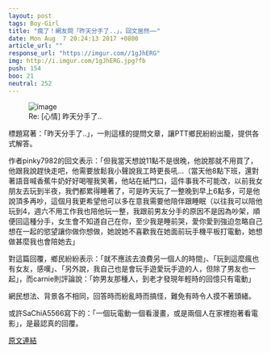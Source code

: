 ```yaml
---
layout: post
tags: Boy-Girl
title: "瘋了！網友問「昨天分手了..」，回文居然⋯⋯"
date: Mon Aug  7 20:24:13 2017 +0800
article_url: ""
response_url: "https://imgur.com//1gJhERG"
img: http://i.imgur.com/1gJhERG.jpg?fb
push: 154
boo: 21
neutral: 252
---
```


<figure>
<img src="http://i.imgur.com/1gJhERG.jpg?fb" alt="image">
<figcaption>
Re: [心情] 昨天分手了..
</figcaption>
</figure>



標題寫著：「昨天分手了..」，一則這樣的提問文章，讓PTT鄉民紛紛出籠，提供各式解答。

作者pinky7982的回文表示：「但我當天想說11點不是很晚，他說那就不用買了，他跟我說趕快走吧，他需要放鬆我小聲說我工時更長吼...（當天他8點下班，還對著語音喊香蕉牛奶好好喝喔我笑著，他站在紙門口，這件事我不可能改，以前我女朋友去玩到半夜，我們都累得睡著了，可是昨天玩了一整晚到早上6點多，可是他說頂多再吵，這個月我更希望他可以多在意我需要他陪伴跟睡眠（以往我可以陪他玩到4，週六不用工作我也陪他玩一整，我跟前男友分手的原因不是因為吵架，順便回這種分手，女生會不知道自己在你，至少我是睡前哭，愛你愛到強迫忽略自己想在一起的慾望讓你做你想做，她說她不喜歡我在她面前玩手機平板打電動，她想做甚麼我也會陪她去」

對這篇回覆，鄉民紛紛表示：「就不應該去浪費另一個人的時間」、「玩到這麼瘋也有女友，感嘆」、「另外說，我自己也是會玩手遊愛玩手遊的人，但除了男友也一起」，而carnie則評論說：「妳男友那種人，到老才發現年輕時的回憶只有電動」

網民想法、背景各不相同，回答時而紛亂時而搞怪，難免有時令人摸不著頭緒。

或許SaChiA5566寫下的：「一個玩電動一個看漫畫，或是兩個人在家裡抱著看電影」，是最認真的回覆。

<a href = "https://www.ptt.cc/bbs/Boy-Girl/M.1502108656.A.43C.html">原文連結</a>

